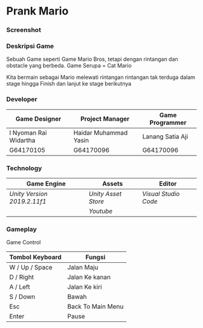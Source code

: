 # Prank Mario

### Screenshot 


### Deskripsi Game
Sebuah Game seperti Game Mario Bros, tetapi dengan rintangan dan obstacle yang berbeda.
Game Serupa = Cat Mario

Kita bermain sebagai Mario melewati rintangan rintangan tak terduga dalam stage hingga Finish dan lanjut ke stage berikutnya


### Developer
| Game Designer | Project Manager | Game Programmer |
| ----- | ----- | ----- |
|I Nyoman Rai Widartha | Haidar Muhammad Yasin| Lanang Satia Aji |
| G64170105 | G64170096 | G64170096 |

### Technology 

| Game Engine | Assets | Editor |
| ----- | ----- | ----- |
| *Unity Version 2019.2.11f1* | *Unity Asset Store* | *Visual Studio Code*|
|  | *Youtube* |  |


### Gameplay

Game Control

| Tombol Keyboard | Fungsi |
| ----- | ----- |
| W / Up / Space| Jalan Maju |
| D / Right | Jalan Ke kanan |
| A / Left | Jalan Ke kiri |
| S / Down | Bawah |
| Esc | Back To Main Menu|
| Enter | Pause |
